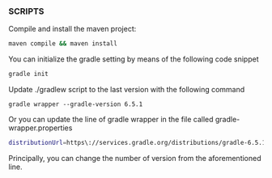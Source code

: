 ### SCRIPTS

Compile and install the maven project:

```bash
maven compile && maven install
``` 

You can initialize the gradle setting by means of the following code snippet

```bash
gradle init
```

Update ./gradlew script to the last version with the following command 

```console 
gradle wrapper --gradle-version 6.5.1
```

Or you can update the line of gradle wrapper in the file called gradle-wrapper.properties

```bash
distributionUrl=https\://services.gradle.org/distributions/gradle-6.5.1-bin.zip
```

Principally, you can change the number of version from the aforementioned line. 

